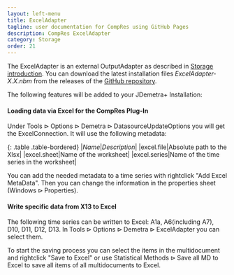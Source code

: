 ```yaml
---
layout: left-menu
title: ExcelAdapter
tagline: user documentation for CompRes using GitHub Pages
description: CompRes ExcelAdapter
category: Storage
order: 21
---
```


The ExcelAdapter is an external OutputAdapter as described in [Storage introduction](storage). You can download the latest installation files *ExcelAdapter-X.X.nbm* from the releases of the [GitHub repository](https://github.com/bbkrd/ExcelAdapter/releases).

The following features will be added to your JDemetra+ Installation:

#### Loading data via Excel for the CompRes Plug-In
Under $\text{Tools} \rhd \text{Options} \rhd \text{Demetra} \rhd \text{DatasourceUpdateOptions}$ you will get the ExcelConnection.
It will use the following metadata:

{: .table .table-bordered}
|*Name*|*Description*|
|excel.file|Absolute path to the Xlsx|
|excel.sheet|Name of the worksheet|
|excel.series|Name of the time series in the worksheet|

You can add the needed metadata to a time series with rightclick "Add Excel MetaData". Then you can change the information in the properties sheet ($\text{Windows} \rhd \text{Properties}$).


#### Write specific data from X13 to Excel

The following time series can be written to Excel: A1a, A6(including A7), D10, D11, D12, D13. In $\text{Tools} \rhd \text{Options} \rhd \text{Demetra} \rhd \text{ExcelAdapter}$ you can select them.

To start the saving process you can select the items in the multidocument and rightclick "Save to Excel" or use $\text{Statistical Methods} \rhd \text{Save all MD to Excel}$ to save all items of all multidocuments to Excel.
